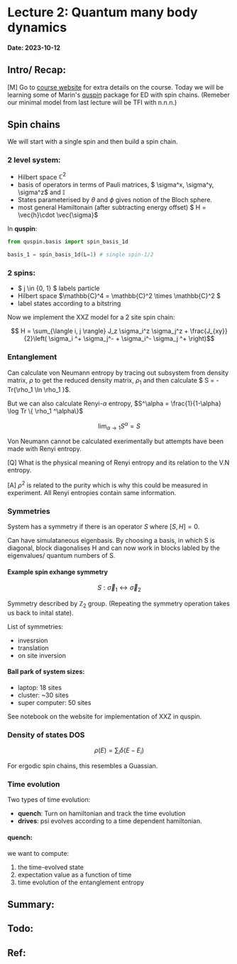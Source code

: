 Lecture 2: Quantum many body dynamics              
====================================================              
#### Date: 2023-10-12              
              
Intro/ Recap:              
-------------              
[M] Go to [course website](https://www.pks.mpg.de/condensed-matter/teaching) for extra details on the course. Today we will be learning some of Marin's [quspin](https://github.com/QuSpin/QuSpin) package for ED with spin chains. (Remeber our minimal model from last lecture will be TFI with n.n.n.)


## Spin chains 
We will start with a single spin and then build a spin chain.

### 2 level system:
- Hilbert space $\mathbb{C}^2$
- basis of operators in terms of Pauli matrices, $ \sigma^x, \sigma^y, \sigma^z$ and $\mathbb{I}$
- States parameterised by $\theta$ and $\phi$ gives notion of the Bloch sphere.
- most general Hamiltonain (after subtracting energy offset) $ H = \vec{h}\cdot \vec{\sigma}$

In **quspin**:

```python
from quspin.basis import spin_basis_1d

basis_1 = spin_basis_1d(L=1) # single spin-1/2 
```

### 2 spins:
- $ j \in \{0, 1\} $ labels particle
- Hilbert space $\mathbb{C}^4 = \mathbb{C}^2 \times \mathbb{C}^2   $
- label states according to a bitstring

Now we implement the XXZ model for a 2 site spin chain:

$$ H = \sum_{\langle i, j \rangle}
J_z \sigma_i^z \sigma_j^z + \frac{J_{xy}}{2}\left( \sigma_i ^+ \sigma_j^- + \sigma_i^- \sigma_j ^+
\right)$$

### Entanglement

Can calculate von Neumann entropy by tracing out subsystem from density matrix, $\rho$ to get the reduced density matrix, $\rho_1$ and then calculate $ S = -Tr\{\rho_1 \ln \rho_1 \}$. 

But we can also calculate Renyi-$\alpha$ entropy, $S^\alpha = \frac{1}{1-\alpha} \log Tr \{ \rho_1 ^\alpha\}$

$$ \lim_{\alpha \rightarrow 1} S^{\alpha} = S $$

Von Neumann cannot be calculated exerimentally but attempts have been made with Renyi entropy.

[Q] What is the physical meaning of Renyi entropy and its relation to the V.N entropy.

[A] $\rho^2$ is related to the purity which is why this could be measured in experiment. All Renyi entropies contain same information.

### Symmetries

System has a symmetry if there is an operator $S$ where $[S, H] = 0$.

Can have simulataneous eigenbasis. By choosing a basis, in which S is diagonal, block diagonalises H and can now work in blocks labled by the eigenvalues/ quantum numbers of S.

#### Example spin exhange symmetry

$$ S: \vec{\sigma}_1  \leftrightarrow \vec{\sigma}_2 $$

Symmetry described by $\mathbb{Z}_2$ group. (Repeating the symmetry operation takes us back to inital state).

List of symmetries:
- invesrsion
- translation
- on site inversion

#### Ball park of system sizes:

- laptop: 18 sites
- cluster: ~30 sites
- super computer: 50 sites

See notebook on the website for implementation of XXZ in quspin.

### Density of states DOS

$$ \rho(E) = \sum_i \delta(E - E_i) $$

For ergodic spin chains, this resembles a Guassian.

### Time evolution

Two types of time evolution:
- **quench**: Turn on hamiltonian and track the time evolution
- **drives**: psi evolves according to a time dependent hamiltonian.

#### quench:
we want to compute:
1. the time-evolved state
2. expectation value as a function of time
3. time evolution of the entanglement entropy

Summary:              
--------              
              
Todo:              
-----              
              
Ref:              
----